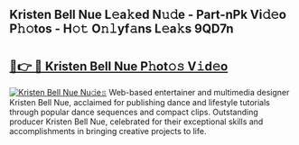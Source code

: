 ## Kristen Bell Nue L𝚎a𝚔ed N𝚞𝚍e - Part-nPk Vi𝚍𝚎o P𝚑𝚘tos - H𝚘𝚝 O𝚗𝚕yf𝚊ns L𝚎a𝚔s 9QD7n

# <h2><a href="http://kf8z93z.oniu.top/?m=Kristen+Bell+Nue">🔗👉 🔴 Kristen Bell Nue P𝚑ot𝚘𝚜 V𝚒d𝚎o</a></h2>

[![Kristen Bell Nue Nu𝚍e𝚜](https://i.imgur.com/0qMVB7G.gif)](http://kf8z93z.oniu.top/?m=Kristen+Bell+Nue)
Web-based entertainer and multimedia designer Kristen Bell Nue, acclaimed for publishing dance and lifestyle tutorials through popular dance sequences and compact clips. Outstanding producer Kristen Bell Nue, celebrated for their exceptional skills and accomplishments in bringing creative projects to life.  
